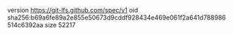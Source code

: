 version https://git-lfs.github.com/spec/v1
oid sha256:b69a6fe89a2e855e50673d9cddf928434e469e061f2a641d788986514c6392aa
size 52217
